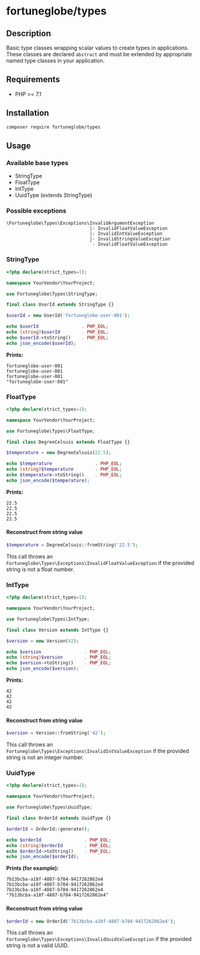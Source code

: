 # fortuneglobe/types

## Description

Basic type classes wrapping scalar values to create types in applications.
These classes are declared `abstract` and must be extended by appropriate named type classes in your application.

## Requirements

* PHP >= 7.1

## Installation

```bash
composer require fortuneglobe/types
```

## Usage

### Available base types

* StringType
* FloatType
* IntType
* UuidType (extends StringType)

### Possible exceptions

```
\Fortuneglobe\Types\Exceptions\InvalidArgumentException
                               |- InvalidFloatValueException
                               |- InvalidIntValueException
                               |- InvalidStringValueException
                               `- InvalidFloatValueException
```
  

### StringType

```php
<?php declare(strict_types=1);

namespace YourVendor\YourProject;

use Fortuneglobe\Types\StringType;

final class UserId extends StringType {}

$userId = new UserId('fortuneglobe-user-001');

echo $userId                . PHP_EOL;
echo (string)$userId        . PHP_EOL;
echo $userId->toString()    . PHP_EOL;
echo json_encode($userId);
```

**Prints:**

```
fortuneglobe-user-001
fortuneglobe-user-001
fortuneglobe-user-001
"fortuneglobe-user-001"
```

### FloatType

```php
<?php declare(strict_types=1);

namespace YourVendor\YourProject;

use Fortuneglobe\Types\FloatType;

final class DegreeCelsuis extends FloatType {}

$temperature = new DegreeCelsuis(22.5);

echo $temperature                . PHP_EOL;
echo (string)$temperature        . PHP_EOL;
echo $temperature->toString()    . PHP_EOL;
echo json_encode($temperature);
```

**Prints:**

```
22.5
22.5
22.5
22.5
```

#### Reconstruct from string value
    
```php
$temperature = DegreeCelsuis::fromString('22.5');
``` 

This call throws an `Fortuneglobe\Types\Exceptions\InvalidFloatValueException` if the provided string is not a float number.

### IntType

```php
<?php declare(strict_types=1);

namespace YourVendor\YourProject;

use Fortuneglobe\Types\IntType;

final class Version extends IntType {}

$version = new Version(42);

echo $version                . PHP_EOL;
echo (string)$version        . PHP_EOL;
echo $version->toString()    . PHP_EOL;
echo json_encode($version);
```

**Prints:**

```
42
42
42
42
```

#### Reconstruct from string value
    
```php
$version = Version::fromString('42');
``` 

This call throws an `Fortuneglobe\Types\Exceptions\InvalidIntValueException` if the provided string is not an integer number.


### UuidType

```php
<?php declare(strict_types=1);

namespace YourVendor\YourProject;

use Fortuneglobe\Types\UuidType;

final class OrderId extends UuidType {}

$orderId = OrderId::generate();

echo $orderId                . PHP_EOL;
echo (string)$orderId        . PHP_EOL;
echo $orderId->toString()    . PHP_EOL;
echo json_encode($orderId);
```

**Prints (for example):**

```
7b13bcba-a18f-4887-b784-9417262862e4
7b13bcba-a18f-4887-b784-9417262862e4
7b13bcba-a18f-4887-b784-9417262862e4
"7b13bcba-a18f-4887-b784-9417262862e4"
```

#### Reconstruct from string value

```php
$orderId = new OrderId('7b13bcba-a18f-4887-b784-9417262862e4');
``` 

This call throws an `Fortuneglobe\Types\Exceptions\InvalidUuidValueException` if the provided string is not a valid UUID.
